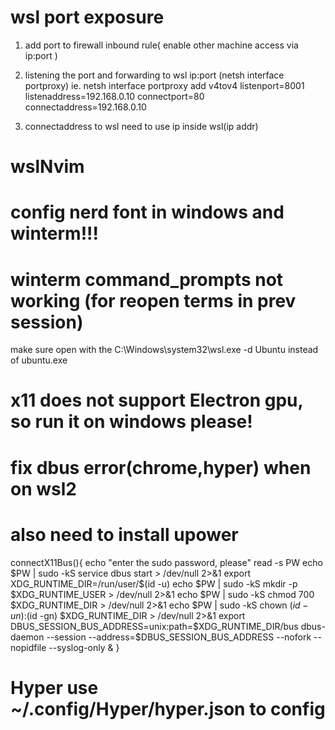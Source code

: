 # wsl port exposure
1. add port to firewall inbound rule( enable other machine access via ip:port )
2. listening the port and forwarding to wsl ip:port (netsh interface portproxy)
   ie. netsh interface portproxy add v4tov4 listenport=8001 listenaddress=192.168.0.10 connectport=80 connectaddress=192.168.0.10

3. connectaddress to wsl need to use ip inside wsl(ip addr)

# wslNvim

# config nerd font in windows and winterm!!!

# winterm command_prompts not working (for reopen terms in prev session)
make sure open with the C:\Windows\system32\wsl.exe -d Ubuntu instead of ubuntu.exe

# x11 does not support Electron gpu, so run it on windows please!
# fix dbus error(chrome,hyper) when on wsl2
# also need to install upower
connectX11Bus(){
echo "enter the sudo password, please"
read -s PW
echo $PW | sudo -kS service dbus start > /dev/null 2>&1
export XDG_RUNTIME_DIR=/run/user/$(id -u)
echo $PW | sudo -kS mkdir -p $XDG_RUNTIME_USER > /dev/null 2>&1
echo $PW | sudo -kS chmod 700 $XDG_RUNTIME_DIR > /dev/null 2>&1
echo $PW | sudo -kS chown $(id -un):$(id -gn) $XDG_RUNTIME_DIR > /dev/null 2>&1
export DBUS_SESSION_BUS_ADDRESS=unix:path=$XDG_RUNTIME_DIR/bus
dbus-daemon --session --address=$DBUS_SESSION_BUS_ADDRESS --nofork --nopidfile --syslog-only &
}

# Hyper use ~/.config/Hyper/hyper.json to config



